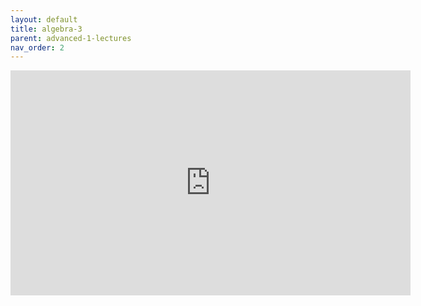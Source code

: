 ```yaml
---
layout: default
title: algebra-3
parent: advanced-1-lectures
nav_order: 2
---
```


<iframe width="640" height="360" frameborder="0" src="https://mega.nz/embed/gHwWSKIR#hr0X1t6YvMg-7lPk3OKJ3n_Qxq_S15ykd3m6r6bbXjc" allowfullscreen ></iframe> 